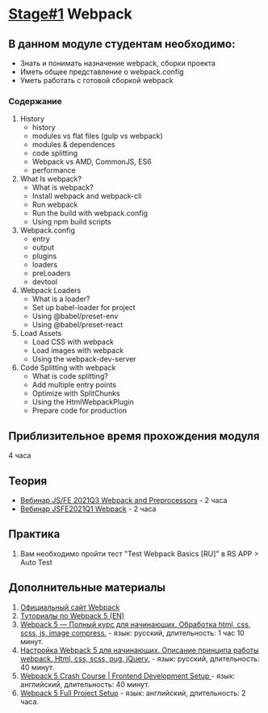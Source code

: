 # [Stage#1](../../) Webpack

## В данном модуле студентам необходимо:

- Знать и понимать назначение webpack, сборки проекта
- Иметь общее представление о webpack.config
- Уметь работать с готовой сборкой webpack

### Содержание

1. History
   - history
   - modules vs flat files (gulp vs webpack)
   - modules & dependences
   - code splitting
   - Webpack vs AMD, CommonJS, ES6
   - performance
2. What Is webpack?
   - What is webpack?
   - Install webpack and webpack-cli
   - Run webpack
   - Run the build with webpack.config
   - Using npm build scripts
3. Webpack.config
   - entry
   - output
   - plugins
   - loaders
   - preLoaders
   - devtool
4. Webpack Loaders
   - What is a loader?
   - Set up babel-loader for project
   - Using @babel/preset-env
   - Using @babel/preset-react
5. Load Assets
   - Load CSS with webpack
   - Load images with webpack
   - Using the webpack-dev-server
6. Code Splitting with webpack
   - What is code splitting?
   - Add multiple entry points
   - Optimize with SplitChunks
   - Using the HtmlWebpackPlugin
   - Prepare code for production

## Приблизительное время прохождения модуля

4 часа

## Теория

- [Вебинар JS/FE 2021Q3 Webpack and Preprocessors](https://youtu.be/Edue1LmnZqo) - 2 часа
- [Вебинар JSFE2021Q1 Webpack](https://youtu.be/bozzyi8Tok0) - 2 часа

## Практика

1. Вам необходимо пройти тест "Test Webpack Basics [RU]" в RS APP > Auto Test

## Дополнительные материалы

1. [Официальный сайт Webpack](https://webpack.js.org/)
2. [Туториалы по Webpack 5 (EN)](https://www.robinwieruch.de/categories/webpack/)
3. [Webpack 5 — Полный курс для начинающих. Обработка html, css, scss, js, image compress.](https://youtu.be/o8KMucDpSno) - язык: русский, длительность: 1 час 10 минут.
4. [Настройка Webpack 5 для начинающих. Описание принципа работы webpack. Html, css, scss, pug, jQuery.](https://youtu.be/gVenbqg9Rww) - язык: русский, длительность: 40 минут.
5. [Webpack 5 Crash Course | Frontend Development Setup ](https://youtu.be/IZGNcSuwBZs) - язык: английский, длительность: 40 минут.
6. [Webpack 5 Full Project Setup](https://youtu.be/TOb1c39m64A) - язык: английский, длительность: 2 часа.
